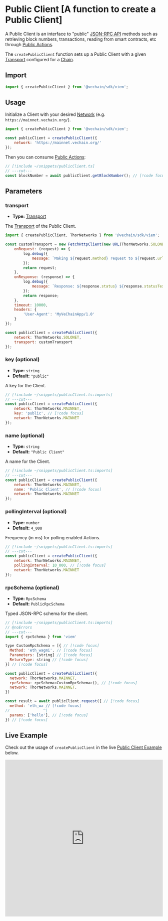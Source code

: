 # Public Client [A function to create a Public Client]

A Public Client is an interface to "public" [JSON-RPC API](https://ethereum.org/en/developers/docs/apis/json-rpc/) methods such as retrieving block numbers, transactions, reading from smart contracts, etc through [Public Actions](/docs/actions/public/introduction).

The `createPublicClient` function sets up a Public Client with a given [Transport](/docs/clients/intro) configured for a [Chain](/docs/chains/introduction).

## Import

```js twoslash
import { createPublicClient } from '@vechain/sdk/viem';
```

## Usage

Initialize a Client with your desired [Network](/docs/chains/introduction) (e.g. `https://mainnet.vechain.org/`).

```js twoslash
import { createPublicClient } from '@vechain/sdk/viem';

const publicClient = createPublicClient({
    network: 'https://mainnet.vechain.org/'
});
```

Then you can consume [Public Actions](/docs/actions/public/introduction):

```js twoslash
// [!include ~/snippets/publicClient.ts]
// ---cut---
const blockNumber = await publicClient.getBlockNumber(); // [!code focus:10]
```

## Parameters

### transport

- **Type:** [Transport](/docs/glossary/types#transport)

The [Transport](/docs/clients/intro) of the Public Client.

```js twoslash
import { createPublicClient, ThorNetworks } from '@vechain/sdk/viem';

const customTransport = new FetchHttpClient(new URL(ThorNetworks.SOLONET), {
    onRequest: (request) => {
        log.debug({
            message: `Making ${request.method} request to ${request.url}`
        });
        return request;
    },
    onResponse: (response) => {
        log.debug({
            message: `Response: ${response.status} ${response.statusText}`
        });
        return response;
    },
    timeout: 10000,
    headers: {
        'User-Agent': 'MyVeChainApp/1.0'
    }
});

const publicClient = createPublicClient({
    network: ThorNetworks.SOLONET,
    transport: customTransport
});
```

### key (optional)

- **Type:** `string`
- **Default:** `"public"`

A key for the Client.

```js twoslash
// [!include ~/snippets/publicClient.ts:imports]
// ---cut---
const publicClient = createPublicClient({
    network: ThorNetworks.MAINNET,
    key: 'public', // [!code focus]
    network: ThorNetworks.MAINNET
});
```

### name (optional)

- **Type:** `string`
- **Default:** `"Public Client"`

A name for the Client.

```js twoslash
// [!include ~/snippets/publicClient.ts:imports]
// ---cut---
const publicClient = createPublicClient({
    network: ThorNetworks.MAINNET,
    name: 'Public Client', // [!code focus]
    network: ThorNetworks.MAINNET
});
```

### pollingInterval (optional)

- **Type:** `number`
- **Default:** `4_000`

Frequency (in ms) for polling enabled Actions.

```js twoslash
// [!include ~/snippets/publicClient.ts:imports]
// ---cut---
const publicClient = createPublicClient({
    network: ThorNetworks.MAINNET,
    pollingInterval: 10_000, // [!code focus]
    network: ThorNetworks.MAINNET
});
```

### rpcSchema (optional)

- **Type:** `RpcSchema`
- **Default:** `PublicRpcSchema`

Typed JSON-RPC schema for the client.

```js twoslash
// [!include ~/snippets/publicClient.ts:imports]
// @noErrors
// ---cut---
import { rpcSchema } from 'viem'

type CustomRpcSchema = [{ // [!code focus]
  Method: 'eth_wagmi', // [!code focus]
  Parameters: [string] // [!code focus]
  ReturnType: string // [!code focus]
}] // [!code focus]

const publicClient = createPublicClient({
  network: ThorNetworks.MAINNET,
  rpcSchema: rpcSchema<CustomRpcSchema>(), // [!code focus]
  network: ThorNetworks.MAINNET,
})

const result = await publicClient.request({ // [!code focus]
  method: 'eth_wa // [!code focus]
//               ^|
  params: ['hello'], // [!code focus]
}) // [!code focus]
```

## Live Example

Check out the usage of `createPublicClient` in the live [Public Client Example](https://stackblitz.com/github/wagmi-dev/viem/tree/main/examples/clients_public-client) below.

<iframe frameBorder="0" width="100%" height="500px" src="https://stackblitz.com/github/wagmi-dev/viem/tree/main/examples/clients_public-client?embed=1&file=index.ts&hideNavigation=1&hideDevTools=true&terminalHeight=0&ctl=1"></iframe>
